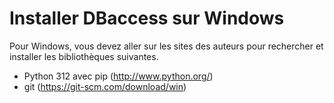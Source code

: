 Installer DBaccess sur Windows
==============================

Pour Windows, vous devez aller sur les sites des auteurs pour 
rechercher et installer les bibliothèques suivantes.
- Python 312 avec pip (http://www.python.org/)
- git (https://git-scm.com/download/win)
